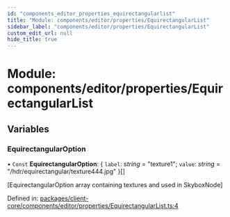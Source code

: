 ```yaml
---
id: "components_editor_properties_equirectangularlist"
title: "Module: components/editor/properties/EquirectangularList"
sidebar_label: "components/editor/properties/EquirectangularList"
custom_edit_url: null
hide_title: true
---
```


# Module: components/editor/properties/EquirectangularList

## Variables

### EquirectangularOption

• `Const` **EquirectangularOption**: { `label`: *string* = "texture1"; `value`: *string* = "/hdr/equirectangular/texture444.jpg" }[]

[EquirectangularOption array containing textures and used in SkyboxNode]

Defined in: [packages/client-core/components/editor/properties/EquirectangularList.ts:4](https://github.com/xr3ngine/xr3ngine/blob/56376a778/packages/client-core/components/editor/properties/EquirectangularList.ts#L4)
